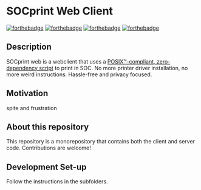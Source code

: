 # SOCprint Web Client

[![forthebadge](https://forthebadge.com/images/badges/built-with-resentment.svg)](http://forthebadge.com)
[![forthebadge](https://forthebadge.com/images/badges/made-with-out-pants.svg)](https://forthebadge.com)
[![forthebadge](https://forthebadge.com/images/badges/makes-people-smile.svg)](https://forthebadge.com)
[![forthebadge](https://forthebadge.com/images/badges/you-didnt-ask-for-this.svg)](https://forthebadge.com)


## Description
SOCprint web is a webclient that uses a [POSIX™-compliant, zero-dependency script](https://github.com/dlqs/SOCprint) to print in SOC. No more printer driver installation, no more weird instructions. Hassle-free and privacy focused. 

## Motivation
spite and frustration


## About this repository
This repository is a monorepository that contains both the client and server code. Contributions are welcome!

## Development Set-up

Follow the instructions in the subfolders.


